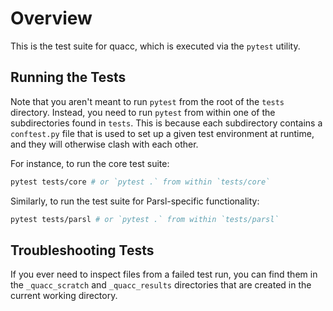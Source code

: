 # Overview

This is the test suite for quacc, which is executed via the `pytest` utility.

## Running the Tests

Note that you aren't meant to run `pytest` from the root of the `tests` directory. Instead, you need to run `pytest` from within one of the subdirectories found in `tests`. This is because each subdirectory contains a `conftest.py` file that is used to set up a given test environment at runtime, and they will otherwise clash with each other.

For instance, to run the core test suite:

```bash
pytest tests/core # or `pytest .` from within `tests/core`
```

Similarly, to run the test suite for Parsl-specific functionality:

```bash
pytest tests/parsl # or `pytest .` from within `tests/parsl`
```

## Troubleshooting Tests

If you ever need to inspect files from a failed test run, you can find them in the `_quacc_scratch` and `_quacc_results` directories that are created in the current working directory.
